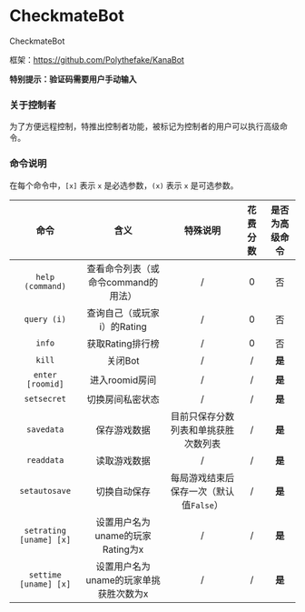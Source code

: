 # CheckmateBot
CheckmateBot

框架：<https://github.com/Polythefake/KanaBot>

**特别提示：验证码需要用户手动输入**


### 关于控制者

为了方便远程控制，特推出控制者功能，被标记为控制者的用户可以执行高级命令。

### 命令说明

在每个命令中，```[x]``` 表示 ```x``` 是必选参数，```(x)``` 表示 ```x``` 是可选参数。

| 命令 |含义  |特殊说明|花费分数|是否为高级命令|
| :----------: | :----------: | :----------: | :----------: | :----------: |
|```help (command)```  |查看命令列表（或命令command的用法）  |/ |0|否|
|```query (i)```  |查询自己（或玩家i）的Rating  |/ |0|否|
|```info```  |获取Rating排行榜  |/ |0|否|
|```kill```  |关闭Bot  |/ |/|**是**|
|```enter [roomid]```  |进入roomid房间  |/ |/|**是**|
|```setsecret```  |切换房间私密状态  |/ |/|**是**|
|```savedata```  |保存游戏数据  |目前只保存分数列表和单挑获胜次数列表 |/|**是**|
|```readdata```  |读取游戏数据  |/ |/|**是**|
|```setautosave```  |切换自动保存  |每局游戏结束后保存一次（默认值`False`） |/|**是**|
|```setrating [uname] [x]```  |设置用户名为uname的玩家Rating为x  |/ |/|**是**|
|```settime [uname] [x]```  |设置用户名为uname的玩家单挑获胜次数为x  |/ |/|**是**|